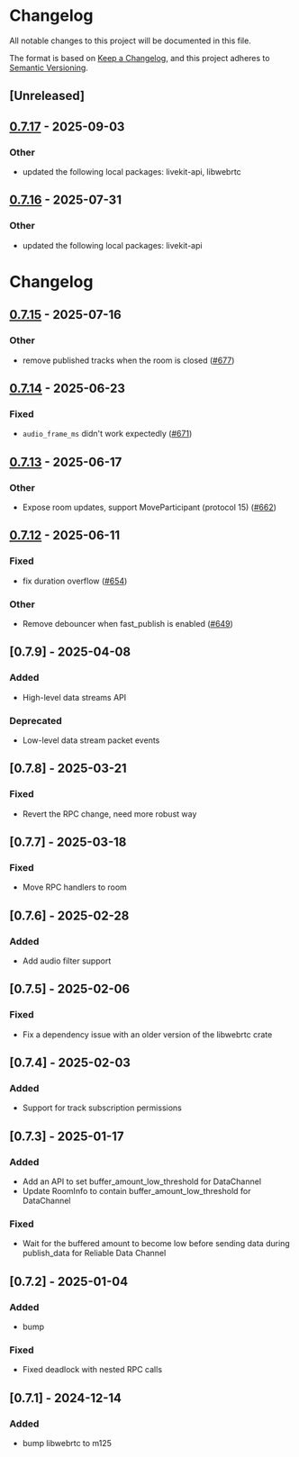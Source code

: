 # Changelog

All notable changes to this project will be documented in this file.

The format is based on [Keep a Changelog](https://keepachangelog.com/en/1.0.0/),
and this project adheres to [Semantic Versioning](https://semver.org/spec/v2.0.0.html).

## [Unreleased]

## [0.7.17](https://github.com/livekit/rust-sdks/compare/rust-sdks/livekit@0.7.16...rust-sdks/livekit@0.7.17) - 2025-09-03

### Other

- updated the following local packages: livekit-api, libwebrtc

## [0.7.16](https://github.com/livekit/rust-sdks/compare/rust-sdks/livekit@0.7.15...rust-sdks/livekit@0.7.16) - 2025-07-31

### Other

- updated the following local packages: livekit-api
# Changelog

## [0.7.15](https://github.com/livekit/rust-sdks/compare/rust-sdks/livekit@0.7.14...rust-sdks/livekit@0.7.15) - 2025-07-16

### Other

- remove published tracks when the room is closed ([#677](https://github.com/livekit/rust-sdks/pull/677))

## [0.7.14](https://github.com/livekit/rust-sdks/compare/rust-sdks/livekit@0.7.13...rust-sdks/livekit@0.7.14) - 2025-06-23

### Fixed

- `audio_frame_ms` didn't work expectedly ([#671](https://github.com/livekit/rust-sdks/pull/671))

## [0.7.13](https://github.com/livekit/rust-sdks/compare/rust-sdks/livekit@0.7.12...rust-sdks/livekit@0.7.13) - 2025-06-17

### Other

- Expose room updates, support MoveParticipant (protocol 15) ([#662](https://github.com/livekit/rust-sdks/pull/662))

## [0.7.12](https://github.com/livekit/rust-sdks/compare/rust-sdks/livekit@0.7.11...rust-sdks/livekit@0.7.12) - 2025-06-11

### Fixed

- fix duration overflow ([#654](https://github.com/livekit/rust-sdks/pull/654))

### Other

- Remove debouncer when fast_publish is enabled ([#649](https://github.com/livekit/rust-sdks/pull/649))

## [0.7.9] - 2025-04-08

### Added

- High-level data streams API

### Deprecated

- Low-level data stream packet events

## [0.7.8] - 2025-03-21

### Fixed

- Revert the RPC change, need more robust way

## [0.7.7] - 2025-03-18

### Fixed

- Move RPC handlers to room

## [0.7.6] - 2025-02-28

### Added

- Add audio filter support

## [0.7.5] - 2025-02-06

### Fixed

- Fix a dependency issue with an older version of the libwebrtc crate

## [0.7.4] - 2025-02-03

### Added

- Support for track subscription permissions

## [0.7.3] - 2025-01-17

### Added

- Add an API to set buffer_amount_low_threshold for DataChannel
- Update RoomInfo to contain buffer_amount_low_threshold for DataChannel

### Fixed

- Wait for the buffered amount to become low before sending data during publish_data for Reliable Data Channel

## [0.7.2] - 2025-01-04

### Added

- bump

### Fixed

- Fixed deadlock with nested RPC calls

## [0.7.1] - 2024-12-14

### Added

- bump libwebrtc to m125
